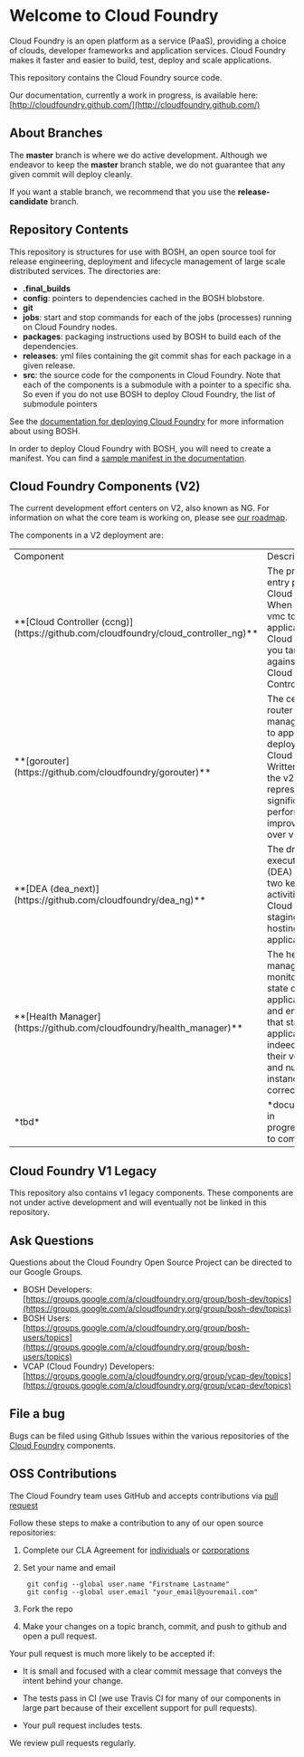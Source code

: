 # Welcome to Cloud Foundry

Cloud Foundry is an open platform as a service (PaaS), providing a choice of clouds, developer frameworks and application services. Cloud Foundry makes it faster and easier to build, test, deploy and scale applications.

This repository contains the Cloud Foundry source code.

Our documentation, currently a work in progress, is available here: [http://cloudfoundry.github.com/](http://cloudfoundry.github.com/)

## About Branches

The **master** branch is where we do active development. Although we endeavor to keep the **master** branch stable, we do not guarantee that any given commit will deploy cleanly.

If you want a stable branch, we recommend that you use the **release-candidate** branch.

## Repository Contents

This repository is structures for use with BOSH, an open source tool for release engineering, deployment and lifecycle management of large scale distributed services. The directories are:

- **.final_builds**
- **config**: pointers to dependencies cached in the BOSH blobstore.
- **git**
- **jobs**: start and stop commands for each of the jobs (processes) running on Cloud Foundry nodes.
- **packages**: packaging instructions used by BOSH to build each of the dependencies.
- **releases**: yml files containing the git commit shas for each package in a given release.
- **src**: the source code for the components in Cloud Foundry. Note that each of the components is a submodule with a pointer to a specific sha. So even if you do not use BOSH to deploy Cloud Foundry, the list of submodule pointers

See the [documentation for deploying Cloud Foundry](http://cloudfoundry.github.com/docs/running/deploying-cf/) for more information about using BOSH.

In order to deploy Cloud Foundry with BOSH, you will need to create a manifest. You can find a [sample manifest in the documentation](http://cloudfoundry.github.com/docs/running/deploying-cf/vsphere/cloud-foundry-example-manifest.html).

## Cloud Foundry Components (V2)

The current development effort centers on V2, also known as NG. For information on what the core team is working on, please see [our roadmap](http://cloudfoundry.github.com/docs/roadmap.html).

The components in a V2 deployment are:

<table>
	<tr>
		<td>Component</td><td>Description</td><td>Build Status</td>
	</tr>
	<tr>
		<td>**[Cloud Controller (ccng)](https://github.com/cloudfoundry/cloud_controller_ng)**</td>
		<td>
			The primary entry point for Cloud Foundry. When you use vmc to push an application to Cloud Foundry, you target it against the Cloud Controller.
		</td>
		<td>[![Build Status](https://travis-ci.org/cloudfoundry/cloud_controller_ng.png)](https://travis-ci.org/cloudfoundry/cloud_controller_ng)</td>
	</tr>
	<tr>
		<td>**[gorouter](https://github.com/cloudfoundry/gorouter)**</td>
		<td>The central router that manages traffic to applications deployed on Cloud Foundry. Written in go, the v2 router represents a significant performance improvement over v1.</td>
		<td>[![Build Status](https://travis-ci.org/cloudfoundry/gorouter.png)](https://travis-ci.org/cloudfoundry/gorouter)</td>
	</tr>
	<tr>
		<td>**[DEA (dea_next)](https://github.com/cloudfoundry/dea_ng)**</td>
		<td>The droplet execution agent (DEA) performs two key activities in Cloud Foundry: staging and hosting applications.</td>
		<td>[![Build Status](https://travis-ci.org/cloudfoundry/dea_ng.png)](https://travis-ci.org/cloudfoundry/dea_ng)</td>
	</tr>
	<tr>
		<td>**[Health Manager](https://github.com/cloudfoundry/health_manager)**</td>
		<td>The health manager monitors the state of the applications and ensures that started applications are indeed running, their versions and number of instances correct.</td>
		<td>[![Build Status](https://travis-ci.org/cloudfoundry/health_manager.png)](https://travis-ci.org/cloudfoundry/health_manager)</td>
	</tr>
	<tr>
		<td>*tbd*</td>
		<td>*documentation in progress...more to come*</td>
		<td></td>
	</tr>
</table>

## Cloud Foundry V1 Legacy

This repository also contains v1 legacy components. These components are not under active development and will eventually not be linked in this repository.

## Ask Questions

Questions about the Cloud Foundry Open Source Project can be directed to our Google Groups.

* BOSH Developers: [https://groups.google.com/a/cloudfoundry.org/group/bosh-dev/topics](https://groups.google.com/a/cloudfoundry.org/group/bosh-dev/topics)
* BOSH Users:[https://groups.google.com/a/cloudfoundry.org/group/bosh-users/topics](https://groups.google.com/a/cloudfoundry.org/group/bosh-users/topics)
* VCAP (Cloud Foundry) Developers: [https://groups.google.com/a/cloudfoundry.org/group/vcap-dev/topics](https://groups.google.com/a/cloudfoundry.org/group/vcap-dev/topics)

## File a bug

Bugs can be filed using Github Issues within the various repositories of the [Cloud Foundry](http://github.com/cloudfoundry) components.

## OSS Contributions

The Cloud Foundry team uses GitHub and accepts contributions via [pull request](https://help.github.com/articles/using-pull-requests)

Follow these steps to make a contribution to any of our open source repositories:

1. Complete our CLA Agreement for [individuals](http://www.cloudfoundry.org/individualcontribution.pdf) or [corporations](http://www.cloudfoundry.org/corpcontribution.pdf)
1. Set your name and email

		git config --global user.name "Firstname Lastname"
		git config --global user.email "your_email@youremail.com"

1. Fork the repo

1. Make your changes on a topic branch, commit, and push to github and open a pull request.

Your pull request is much more likely to be accepted if:

- It is small and focused with a clear commit message that conveys the intent behind your change.

- The tests pass in CI (we use Travis CI for many of our components in large part because of their excellent support for pull requests).

- Your pull request includes tests.

We review pull requests regularly.
